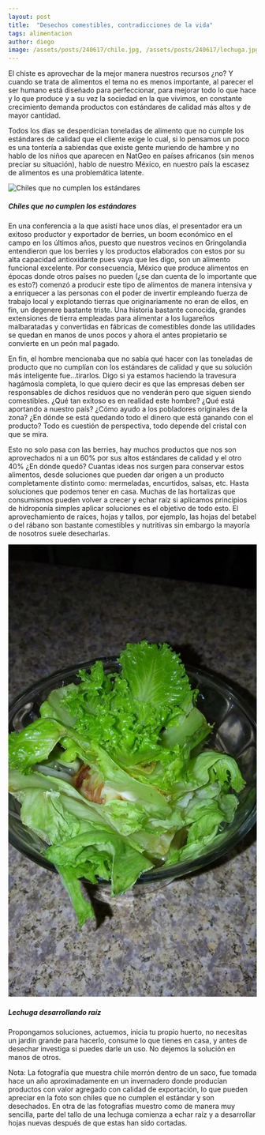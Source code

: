 ```yaml
---
layout: post
title:  "Desechos comestibles, contradicciones de la vida"
tags: alimentacion
author: diego
image: /assets/posts/240617/chile.jpg, /assets/posts/240617/lechuga.jpg
---
```

El chiste es aprovechar de la mejor manera nuestros recursos ¿no? Y cuando se trata de alimentos el tema no es menos importante, al parecer el ser humano está diseñado para perfeccionar, para mejorar todo lo que hace y lo que produce y a su vez la sociedad en la que vivimos, en constante crecimiento demanda productos con estándares de calidad más altos y de mayor cantidad. 

Todos los días se desperdician toneladas de alimento que no cumple los estándares de calidad que el cliente exige lo cual, si lo pensamos un poco es una tontería a sabiendas que existe gente muriendo de hambre y no hablo de los niños que aparecen en NatGeo en países africanos (sin menos preciar su situación), hablo de nuestro México, en nuestro país la escasez de alimentos es una problemática latente.

![Chiles que no cumplen los estándares](/assets/posts/240617/chile.jpg)
##### Chiles que no cumplen los estándares

En una conferencia a la que asistí hace unos días, el presentador era un exitoso productor y exportador de berries, un boom económico en el campo en los últimos años, puesto que nuestros vecinos en Gringolandia entendieron que los berries y los productos elaborados con estos por su alta capacidad antioxidante pues vaya que les digo, son un alimento funcional excelente. Por consecuencia, México que produce alimentos en épocas donde otros países no pueden (¿se dan cuenta de lo importante que es esto?) comenzó a producir este tipo de alimentos de manera intensiva y a enriquecer a las personas con el poder de invertir empleando fuerza de trabajo local y explotando tierras que originariamente no eran de ellos, en fin, un degenere bastante triste. Una historia bastante conocida, grandes extensiones de tierra empleadas para alimentar a los lugareños malbaratadas y convertidas en fábricas de comestibles donde las utilidades se quedan en manos de unos pocos y ahora el antes propietario se convierte en un peón mal pagado. 

En fin, el hombre mencionaba que no sabía qué hacer con las toneladas de producto que no cumplían con los estándares de calidad y que su solución más inteligente fue…tirarlos. Digo si ya estamos haciendo la travesura hagámosla completa, lo que quiero decir es que las empresas deben ser responsables de dichos residuos que no venderán pero que siguen siendo comestibles.
¿Qué tan exitoso es en realidad este hombre? ¿Qué está aportando a nuestro país? ¿Cómo ayudo a los pobladores originales de la zona? ¿En dónde se está quedando todo el dinero que está ganando con el producto? Todo es cuestión de perspectiva, todo depende del cristal con que se mira. 

Esto no solo pasa con las berries, hay muchos productos que nos son aprovechados ni a un 60% por sus altos estándares de calidad y el otro 40% ¿En dónde quedó? Cuantas ideas nos surgen para conservar estos alimentos, desde soluciones que pueden dar origen a un producto completamente distinto como: mermeladas, encurtidos, salsas, etc. Hasta soluciones que podemos tener en casa. Muchas de las hortalizas que consumismos pueden volver a crecer y echar raíz si aplicamos principios de hidroponía simples aplicar soluciones es el objetivo de todo esto. El aprovechamiento de raíces, hojas y tallos, por ejemplo, las hojas del betabel o del rábano son bastante comestibles y nutritivas sin embargo la mayoría de nosotros suele desecharlas.  

![Lechuga desarrollando raíz](/assets/posts/240617/lechuga.jpg)
##### Lechuga desarrollando raíz

Propongamos soluciones, actuemos, inicia tu propio huerto, no necesitas un jardín grande para hacerlo, consume lo que tienes en casa, y antes de desechar investiga si puedes darle un uso. No dejemos la solución en manos de otros.

Nota: La fotografía que muestra chile morrón dentro de un saco, fue tomada hace un año aproximadamente en un invernadero donde producían productos con valor agregado con calidad de exportación, lo que pueden apreciar en la foto son chiles que no cumplen el estándar y son desechados. En otra de las fotografías muestro como de manera muy sencilla, parte del tallo de una lechuga comienza a echar raíz y a desarrollar hojas nuevas después de que estas han sido cortadas.
